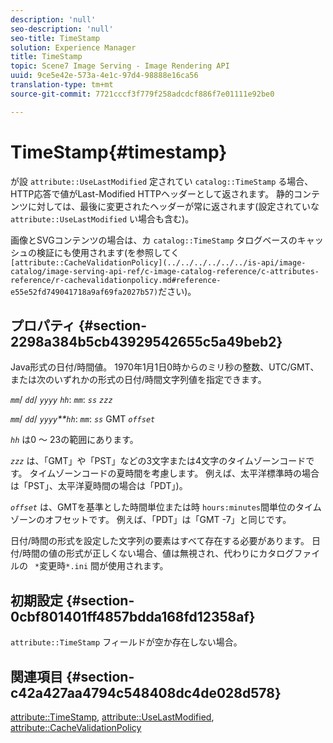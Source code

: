 ```yaml
---
description: 'null'
seo-description: 'null'
seo-title: TimeStamp
solution: Experience Manager
title: TimeStamp
topic: Scene7 Image Serving - Image Rendering API
uuid: 9ce5e42e-573a-4e1c-97d4-98888e16ca56
translation-type: tm+mt
source-git-commit: 7721cccf3f779f258adcdcf886f7e01111e92be0

---
```



# TimeStamp{#timestamp}

が設 `attribute::UseLastModified` 定されてい `catalog::TimeStamp` る場合、HTTP応答で値がLast-Modified HTTPヘッダーとして返されます。 静的コンテンツに対しては、最後に変更されたヘッダーが常に返されます(設定されていな `attribute::UseLastModified` い場合も含む)。

画像とSVGコンテンツの場合は、カ `catalog::TimeStamp` タログベースのキャッシュの検証にも使用されます(を参照してく ` [attribute::CacheValidationPolicy](../../../../../../is-api/image-catalog/image-serving-api-ref/c-image-catalog-reference/c-attributes-reference/r-cachevalidationpolicy.md#reference-e55e52fd749041718a9af69fa2027b57)`ださい)。

## プロパティ {#section-2298a384b5cb43929542655c5a49beb2}

Java形式の日付/時間値。 1970年1月1日0時からのミリ秒の整数、UTC/GMT、または次のいずれかの形式の日付/時間文字列値を指定できます。

*`mm`*/ *`dd`*/ *`yyyy`* *`hh`*: *`mm`*: *`ss`* *`zzz`*

*`mm`*/ *`dd`*/ *`yyyy`**`hh`*: *`mm`*: *`ss`* GMT *`offset`*

*`hh`* は0 ～ 23の範囲にあります。

*`zzz`* は、「GMT」や「PST」などの3文字または4文字のタイムゾーンコードです。 タイムゾーンコードの夏時間を考慮します。 例えば、太平洋標準時の場合は「PST」、太平洋夏時間の場合は「PDT」)。

*`offset`* は、GMTを基準とした時間単位または時 `hours:minutes`間単位のタイムゾーンのオフセットです。 例えば、「PDT」は「GMT -7」と同じです。

日付/時間の形式を設定した文字列の要素はすべて存在する必要があります。 日付/時間の値の形式が正しくない場合、値は無視され、代わりにカタログファイルの ` *`変更時`*.ini` 間が使用されます。

## 初期設定 {#section-0cbf801401ff4857bdda168fd12358af}

`attribute::TimeStamp` フィールドが空か存在しない場合。

## 関連項目 {#section-c42a427aa4794c548408dc4de028d578}

[attribute::TimeStamp](../../../../../../is-api/image-catalog/image-serving-api-ref/c-image-catalog-reference/c-attributes-reference/r-timestamp.md#reference-4213c599a64942ee8cb9d80696b08296), [attribute::UseLastModified](../../../../../../is-api/image-catalog/image-serving-api-ref/c-image-catalog-reference/c-attributes-reference/r-uselastmodified.md#reference-73ecc421e6864a38aec5a4775f06b8e8), [attribute::CacheValidationPolicy](../../../../../../is-api/image-catalog/image-serving-api-ref/c-image-catalog-reference/c-attributes-reference/r-cachevalidationpolicy.md#reference-e55e52fd749041718a9af69fa2027b57)
